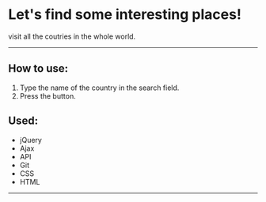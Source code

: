 <h1>Let's find some interesting places!</h1>
<p>visit all the coutries in the whole world. 
 </p>
 
<hr>

<h2>How to use: </h2>
<ol>
  <li>Type the name of the country in the search field.</li>
  <li>Press the button.</li>
</ol>

<h2>Used:</h2>
<ul>

  <li>jQuery</li>
  <li>Ajax</li>
  <li>API</li>
  <li>Git</li>
  <li>CSS</li>
  <li>HTML</li>
</ul>

<hr>

